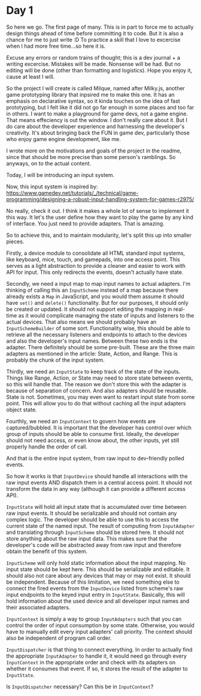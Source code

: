 # Day 1
So here we go. The first page of many. This is in part to force me to
actually design things ahead of time before committing it to code. But 
it is also a chance for me to just write :D To practice a skill that I
love to excercise when I had more free time...so here it is.

Excuse any errors or random trains of thought; this is a dev journal +
a writing excercise. Mistakes will be made. Nonsense will be had. But
no editing will be done (other than formatting and logistics). Hope you
enjoy it, cause at least I will.

So the project I will create is called Milque, named after Milky.js,
another game prototyping library that inpsired me to make this one. It
has an emphasis on declarative syntax, so it kinda touches on the idea
of fast prototyping, but I felt like it did not go far enough in some
places and too far in others. I want to make a playground for game devs,
not a game engine. That means effeciency is out the window. I don't really
care about it. But I do care about the developer experience and harnessing
the developer's creativity. It's about bringing back the FUN in game dev,
particularly those who enjoy game engine development, like me.

I wrote more on the motivations and goals of the project in the readme, since
that should be more precise than some person's ramblings. So anyways, on
to the actual content.

Today, I will be introducing an input system.

Now, this input system is inspired by:
https://www.gamedev.net/tutorials/_/technical/game-programming/designing-a-robust-input-handling-system-for-games-r2975/

No really, check it out. I think it makes a whole lot of sense to implement
it this way. It let's the user define how they want to play the game by any
kind of interface. You just need to provide adapters. That is amazing.

So to achieve this, and to maintain modularity, let's split this up into
smaller pieces.

Firstly, a device module to consolidate all HTML standard input systems,
like keyboard, mice, touch, and gamepads, into one access point. This
serves as a light abstraction to provide a cleaner and easier to work with
API for input. This only redirects the events, doesn't actually have state.

Secondly, we need a input map to map input names to actual adapters. I'm
thinking of calling this an `InputScheme` instead of a map because there
already exists a `Map` in JavaScript, and you would them assume it should
have `set()` and `delete()` functionality. But for our purposes, it should
only be created or updated. It should not support editing the mapping in
real-time as it would complicate managing the state of inputs and listeners
to the actual devices. That also means we should probably have an
`InputSchemeBuilder` of some sort. Functionality wise, this should be able
to retrieve all the necessary listeners and endpoints to attach to the devices
and also the developer's input names. Between these two ends is the adapter.
There definitely should be some pre-built. These are the three main adapters
as mentioned in the article: State, Action, and Range. This is probably the
chunk of the input system.

Thirdly, we need an `InputState` to keep track of the state of the inputs. Things
like Range, Action, or State may need to store state between events, so this
will handle that. The reason we don't store this with the adapter is because
of separation of concern. And also adapters should be reusable. State is not.
Sometimes, you may even want to restart input state from some point. This will
allow you to do that without caching all the input adapters object state.

Fourthly, we need an `InputContext` to govern how events are captured/bubbled.
It is important that the developer has control over which group of inputs
should be able to consume first. Ideally, the developer should not need
access, or even know about, the other inputs, yet still properly handle
the order of call.

And that is the entire input system, from raw input to dev-friendly polled events.

So how it works is that `InputDevice` should handle all interactions with the
raw input events AND dispatch them in a central access point. It should not
transform the data in any way (although it can provide a different access API).

`InputState` will hold all input state that is accumulated over time between raw
input events. It should be serializable and should not contain any complex logic.
The developer should be able to use this to access the current state of the named
input. The result of computing from `InputAdapter` and translating through
`InputScheme` should be stored here. It should not store anything about the raw
input data. This makes sure that the developer's code will be abstracted away from
raw input and therefore obtain the benefit of this system.

`InputScheme` will only hold static information about the input mapping. No input
state should be kept here. This should be serializable and editable. It should
also not care about any devices that may or may not exist. It should be independent.
Because of this limitation, we need something else to connect the fired events
from the `InputDevice` listed from scheme's raw input endpoints to the keyed
input entry in `InputState`. Basically, this will hold information about the used
device and all developer input names and their associated adapters.

`InputContext` is simply a way to group `InputAdapters` such that you can control the
order of input consumption by some state. Otherwise, you would have to manually edit
every input adapters' call priority. The context should also be independent of
program call order.

`InputDispatcher` is that thing to connect everything. In order to actually find
the appropriate `InputAdapter` to handle it, it would need go through every
`InputContext` in the appropriate order and check with its adapters on whether
it consumes that event. If so, it stores the result of the adapter to `InputState`.

Is `InputDispatcher` necessary? Can this be in `InputContext`?
